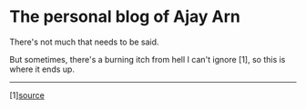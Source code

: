 # The personal blog of Ajay Arn

There's not much that needs to be said. 

But sometimes, there's a burning itch from hell I can't ignore [1], 
so this is where it ends up.

---


[1][source](https://i.imgur.com/XiPgY2y.png)
